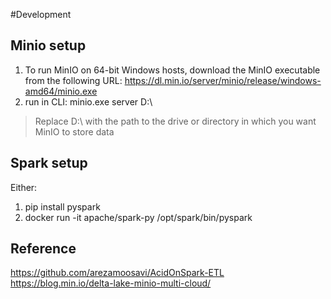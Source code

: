 #Development

## Minio setup
1) To run MinIO on 64-bit Windows hosts, download the MinIO executable from the following URL:
    https://dl.min.io/server/minio/release/windows-amd64/minio.exe
2) run in CLI:
    minio.exe server D:\  
> Replace D:\ with the path to the drive or directory in which you want MinIO to store data   

## Spark setup
Either:
1) pip install pyspark
2) docker run -it apache/spark-py /opt/spark/bin/pyspark

## Reference
https://github.com/arezamoosavi/AcidOnSpark-ETL
https://blog.min.io/delta-lake-minio-multi-cloud/
